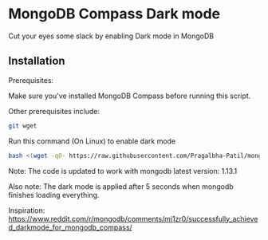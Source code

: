 # MongoDB Compass Dark mode

Cut your eyes some slack by enabling Dark mode in MongoDB

## Installation

Prerequisites:

Make sure you've installed MongoDB Compass before running this script.

Other prerequisites include:
```bash
git wget
```

Run this command (On Linux) to enable dark mode

```bash
bash <(wget -qO- https://raw.githubusercontent.com/Pragalbha-Patil/mongodb-compass-dark-mode/main/install.sh)
```

Note: The code is updated to work with mongodb latest version: 1.13.1

Also note: The dark mode is applied after 5 seconds when mongodb finishes loading everything.

Inspiration: https://www.reddit.com/r/mongodb/comments/mj1zr0/successfully_achieved_darkmode_for_mongodb_compass/
